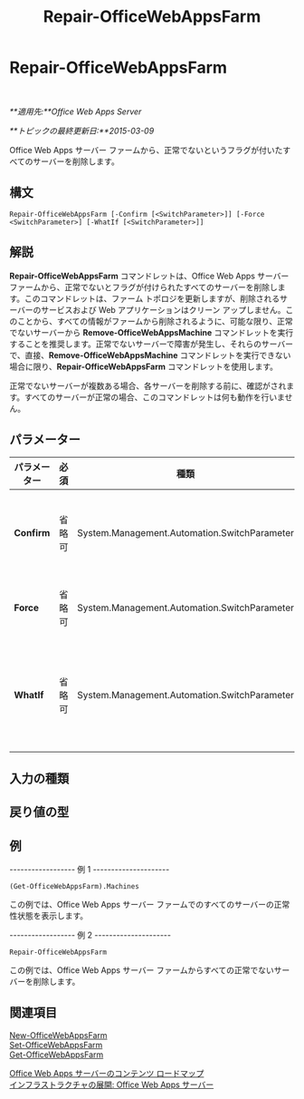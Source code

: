 ﻿---
title: Repair-OfficeWebAppsFarm
TOCTitle: Repair-OfficeWebAppsFarm
ms:assetid: 083d8e25-ce82-4884-9bbc-06375185011c
ms:mtpsurl: https://technet.microsoft.com/ja-jp/library/JJ219433(v=office.15)
ms:contentKeyID: 48796417
ms.date: 12/22/2017
mtps_version: v=office.15
ms.translationtype: HT
---

# Repair-OfficeWebAppsFarm

 

_**適用先:**Office Web Apps Server_

_**トピックの最終更新日:**2015-03-09_

Office Web Apps サーバー ファームから、正常でないというフラグが付いたすべてのサーバーを削除します。

## 構文

    Repair-OfficeWebAppsFarm [-Confirm [<SwitchParameter>]] [-Force <SwitchParameter>] [-WhatIf [<SwitchParameter>]]

## 解説

**Repair-OfficeWebAppsFarm** コマンドレットは、Office Web Apps サーバー ファームから、正常でないとフラグが付けられたすべてのサーバーを削除します。このコマンドレットは、ファーム トポロジを更新しますが、削除されるサーバーのサービスおよび Web アプリケーションはクリーン アップしません。このことから、すべての情報がファームから削除されるように、可能な限り、正常でないサーバーから **Remove-OfficeWebAppsMachine** コマンドレットを実行することを推奨します。正常でないサーバーで障害が発生し、それらのサーバーで、直接、**Remove-OfficeWebAppsMachine** コマンドレットを実行できない場合に限り、**Repair-OfficeWebAppsFarm** コマンドレットを使用します。

正常でないサーバーが複数ある場合、各サーバーを削除する前に、確認がされます。すべてのサーバーが正常の場合、このコマンドレットは何も動作を行いません。

## パラメーター


<table>
<colgroup>
<col style="width: 25%" />
<col style="width: 25%" />
<col style="width: 25%" />
<col style="width: 25%" />
</colgroup>
<thead>
<tr class="header">
<th>パラメーター</th>
<th>必須</th>
<th>種類</th>
<th>説明</th>
</tr>
</thead>
<tbody>
<tr class="odd">
<td><p><strong>Confirm</strong></p></td>
<td><p>省略可</p></td>
<td><p>System.Management.Automation.SwitchParameter</p></td>
<td><p>コマンドを実行する前に確認メッセージを表示します。詳細については、次のコマンドを入力します。<strong>get-help about_commonparameters</strong></p></td>
</tr>
<tr class="even">
<td><p><strong>Force</strong></p></td>
<td><p>省略可</p></td>
<td><p>System.Management.Automation.SwitchParameter</p></td>
<td><p>すべてのユーザー プロンプトへの回答が [はい] であると想定します。</p></td>
</tr>
<tr class="odd">
<td><p><strong>WhatIf</strong></p></td>
<td><p>省略可</p></td>
<td><p>System.Management.Automation.SwitchParameter</p></td>
<td><p>コマンドを実行する代わりに、コマンドの実行結果を説明するメッセージを表示します。詳細については、次のコマンドを入力します。<strong>get-help about_commonparameters</strong></p></td>
</tr>
</tbody>
</table>


## 入力の種類

## 戻り値の型

## 例

\------------------ 例 1 ---------------------

    (Get-OfficeWebAppsFarm).Machines

この例では、Office Web Apps サーバー ファームでのすべてのサーバーの正常性状態を表示します。

\------------------ 例 2 ---------------------

    Repair-OfficeWebAppsFarm

この例では、Office Web Apps サーバー ファームからすべての正常でないサーバーを削除します。

## 関連項目


[New-OfficeWebAppsFarm](new-officewebappsfarm.md)  
[Set-OfficeWebAppsFarm](set-officewebappsfarm.md)  
[Get-OfficeWebAppsFarm](get-officewebappsfarm.md)  


[Office Web Apps サーバーのコンテンツ ロードマップ](content-roadmap-for-office-web-apps-server.md)  
[インフラストラクチャの展開: Office Web Apps サーバー](deploy-the-infrastructure-office-web-apps-server.md)  
  

[](deploy-the-infrastructure-office-web-apps-server.md)

